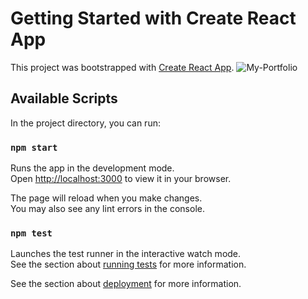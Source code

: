 # Getting Started with Create React App

This project was bootstrapped with [Create React App](https://github.com/facebook/create-react-app).
![My-Portfolio](https://github.com/MohamedHosni99/My-Portfolio-main/assets/99591894/066f8cd2-6bcc-4ec7-8d97-39a0739b5796)
## Available Scripts

In the project directory, you can run:

### `npm start`

Runs the app in the development mode.\
Open [http://localhost:3000](http://localhost:3000) to view it in your browser.

The page will reload when you make changes.\
You may also see any lint errors in the console.

### `npm test`

Launches the test runner in the interactive watch mode.\
See the section about [running tests](https://facebook.github.io/create-react-app/docs/running-tests) for more information.



See the section about [deployment](https://facebook.github.io/create-react-app/docs/deployment) for more information.






